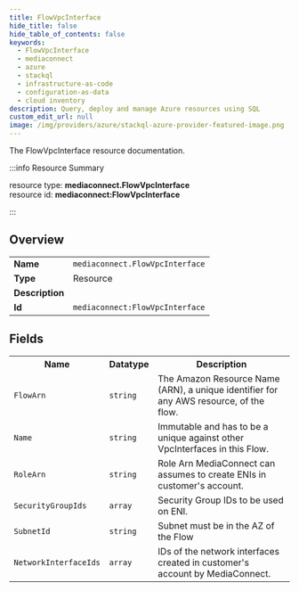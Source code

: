 ```yaml
---
title: FlowVpcInterface
hide_title: false
hide_table_of_contents: false
keywords:
  - FlowVpcInterface
  - mediaconnect
  - azure
  - stackql
  - infrastructure-as-code
  - configuration-as-data
  - cloud inventory
description: Query, deploy and manage Azure resources using SQL
custom_edit_url: null
image: /img/providers/azure/stackql-azure-provider-featured-image.png
---
```

The FlowVpcInterface resource documentation.

:::info Resource Summary

<div class="row">
<div class="providerDocColumn">
<span>resource type:&nbsp;<b>mediaconnect.FlowVpcInterface</b></span><br />
<span>resource id:&nbsp;<b>mediaconnect:FlowVpcInterface</b></span><br />
</div>
</div>

:::

## Overview
<table><tbody>
<tr><td><b>Name</b></td><td><code>mediaconnect.FlowVpcInterface</code></td></tr>
<tr><td><b>Type</b></td><td>Resource</td></tr>
<tr><td><b>Description</b></td><td></td></tr>
<tr><td><b>Id</b></td><td><code>mediaconnect:FlowVpcInterface</code></td></tr>
</tbody></table>

## Fields
<table><tbody>
<tr><th>Name</th><th>Datatype</th><th>Description</th></tr>
<tr><td><code>FlowArn</code></td><td><code>string</code></td><td>The Amazon Resource Name (ARN), a unique identifier for any AWS resource, of the flow.</td></tr><tr><td><code>Name</code></td><td><code>string</code></td><td>Immutable and has to be a unique against other VpcInterfaces in this Flow.</td></tr><tr><td><code>RoleArn</code></td><td><code>string</code></td><td>Role Arn MediaConnect can assumes to create ENIs in customer's account.</td></tr><tr><td><code>SecurityGroupIds</code></td><td><code>array</code></td><td>Security Group IDs to be used on ENI.</td></tr><tr><td><code>SubnetId</code></td><td><code>string</code></td><td>Subnet must be in the AZ of the Flow</td></tr><tr><td><code>NetworkInterfaceIds</code></td><td><code>array</code></td><td>IDs of the network interfaces created in customer's account by MediaConnect.</td></tr>
</tbody></table>